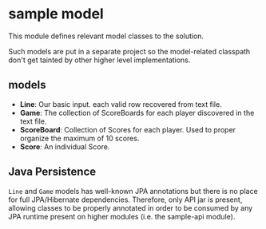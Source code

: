# sample model

This module defines relevant model classes to the solution.

Such models are put in a separate project so the model-related classpath don't 
get tainted by other higher level implementations.

## models

- **Line**: Our basic input. each valid row recovered from text file. 
- **Game**: The collection of ScoreBoards for each player discovered in the text
  file. 
- **ScoreBoard**: Collection of Scores for each player. Used to proper organize
  the maximum of 10 scores. 
- **Score**: An individual Score. 

## Java Persistence 

`Line` and `Game` models has well-known JPA annotations but there is no place
for full JPA/Hibernate dependencies. Therefore, only API jar is present,
allowing classes to be properly annotated in order to be consumed by any JPA
runtime present on higher modules (i.e. the sample-api module).
